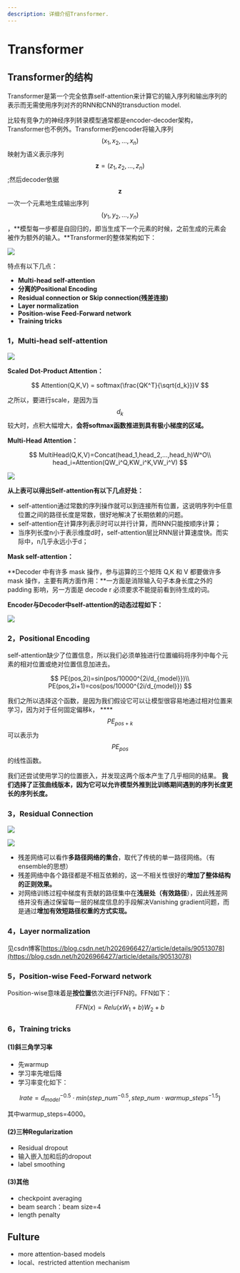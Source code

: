 ```yaml
---
description: 详细介绍Transformer.
---
```


# Transformer

## Transformer的结构

Transformer是第一个完全依靠self-attention来计算它的输入序列和输出序列的表示而无需使用序列对齐的RNN和CNN的transduction model.

比较有竞争力的神经序列转录模型通常都是encoder-decoder架构，Transformer也不例外。Transformer的encoder将输入序列 $$(x_1,x_2,...,x_n)$$ 映射为语义表示序列 $$\mathbf{z}=(z_1,z_2,...,z_n)$$ ;然后decoder依据 $$\mathbf{z}$$ 一次一个元素地生成输出序列 $$(y_1,y_2,...,y_n)$$ ，**模型每一步都是自回归的，即当生成下一个元素的时候，之前生成的元素会被作为额外的输入。**Transformer的整体架构如下：

![](../.gitbook/assets/transformer.png)

特点有以下几点：

* **Multi-head self-attention**
* **分离的Positional Encoding**
* **Residual connection or Skip connection\(残差连接\)**
* **Layer normalization**
* **Position-wise Feed-Forward network**
* **Training tricks**

### 1，Multi-head self-attention

![](../.gitbook/assets/sdp.png)

**Scaled Dot-Product Attention：**

$$
Attention(Q,K,V) = softmax(\frac{QK^T}{\sqrt{d_k}})V
$$

之所以，要进行scale，是因为当 $$d_k$$ 较大时，点积大幅增大，**会将softmax函数推进到具有极小梯度的区域。**

**Multi-Head Attention：**

$$
MultiHead(Q,K,V)=Concat(head_1,head_2,...,head_h)W^O\\
head_i=Attention(QW_i^Q,KW_i^K,VW_i^V)
$$

![](../.gitbook/assets/xing-neng.png)

**从上表可以得出Self-attention有以下几点好处：**

* self-attention通过常数的序列操作就可以到连接所有位置，这说明序列中任意位置之间的路径长度是常数，很好地解决了长期依赖的问题。
* self-attention在计算序列表示时可以并行计算，而RNN只能按顺序计算；
* 当序列长度n小于表示维度d时，self-attention层比RNN层计算速度快。而实际中，n几乎永远小于d；

**Mask self-attention：**

**Decoder 中有许多 mask 操作，参与运算的三个矩阵 Q,K 和 V 都要做许多 mask 操作，主要有两方面作用：**一方面是消除输入句子本身长度之外的 padding 影响，另一方面是 decode r 必须要求不能提前看到待生成的词。

**Encoder与Decoder中self-attention的动态过程如下：**

![](../.gitbook/assets/encoderdecoder.gif)

### 2，Positional Encoding

self-attention缺少了位置信息，所以我们必须单独进行位置编码将序列中每个元素的相对位置或绝对位置信息加进去。

$$
PE(pos,2i)=sin(pos/10000^{2i/d_{model}})\\
PE(pos,2i+1)=cos(pos/10000^{2i/d_{model}})
$$

我们之所以选择这个函数，是因为我们假设它可以让模型很容易地通过相对位置来学习，因为对于任何固定偏移k， ****$$PE_{pos+k}$$可以表示为 $$PE_{pos}$$ 的线性函数。

我们还尝试使用学习的位置嵌入，并发现这两个版本产生了几乎相同的结果。 **我们选择了正弦曲线版本，因为它可以允许模型外推到比训练期间遇到的序列长度更长的序列长度。**

### 3，Residual Connection

![](../.gitbook/assets/res1.png)

![](../.gitbook/assets/res2.png)

* 残差网络可以看作**多路径网络的集合**，取代了传统的单一路径网络。（有ensemble的思想）
* 残差网络中各个路径都是不相互依赖的，这一不相关性很好的**增加了整体结构的正则效果。**
* 对网络训练过程中梯度有贡献的路径集中在**浅层处（有效路径**），因此残差网络并没有通过保留每一层的梯度信息的手段解决Vanishing gradient问题，而是通过**增加有效短路径权重的方式实现。**

### 4，Layer normalization

见csdn博客[https://blog.csdn.net/h2026966427/article/details/90513078](https://blog.csdn.net/h2026966427/article/details/90513078)

### 5，**Position-wise Feed-Forward network**

Position-wise意味着是**按位置**依次进行FFN的。FFN如下：

$$
FFN(x)=Relu(xW_1+b)W_2+b
$$

### 6，Training tricks

#### \(1\)斜三角学习率

* 先warmup
* 学习率先增后降
* 学习率变化如下：

$$lrate = d_{model}^{-0.5} \cdot min(step\_num^{-0.5},step\_num \cdot warmup\_steps^{-1.5} )$$ 

其中warmup\_steps=4000。

#### \(2\)三种Regularization

* Residual dropout
* 输入嵌入加和后的dropout
* label smoothing

#### \(3\)其他

* checkpoint averaging
* beam search：beam size=4
* length penalty

## Fulture

* more attention-based models
* local、restricted attention mechanism



